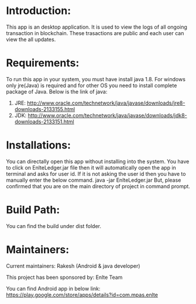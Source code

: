
<Enlte Ledger>

# Introduction: 
This app is an desktop application. It is used to view the logs of all ongoing transaction in blockchain. These trasactions are public and each user can view the all updates.

# Requirements:
To run this app in your system, you must have install java 1.8. For windows only jre(Java) is required and for other OS you need to install complete package of Java. Below is the link of java:
1. JRE: http://www.oracle.com/technetwork/java/javase/downloads/jre8-downloads-2133155.html
2. JDK: http://www.oracle.com/technetwork/java/javase/downloads/jdk8-downloads-2133151.html

# Installations:
You can directally open this app without installing into the system. You have to click on EnlteLedger.jar file then it will automatically open the app in terminal and asks for user id. If it is not asking the user id then you have to manually enter the below command.
java -jar EnlteLedger.jar
But, please confirmed that you are on the main directory of project in command prompt.

# Build Path: 
You can find the build under dist folder.

# Maintainers:

Current maintainers: Rakesh (Android & java developer)

This project has been sponsored by: Enlte Team

You can find Android app in below link: https://play.google.com/store/apps/details?id=com.mpas.enlte
